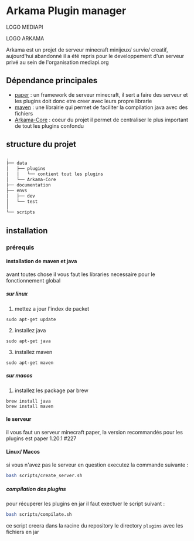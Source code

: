 # Arkama Plugin manager
LOGO MEDIAPI

LOGO ARKAMA


Arkama est un projet de serveur minecraft minijeux/ survie/ creatif, aujourd'hui abandonné il a été repris pour le developpement d'un serveur privé au sein de l'organisation mediapi.org

## Dépendance principales 
- [paper](https://papermc.io) : un framework de serveur minecraft, il sert a faire des serveur et les plugins doit donc etre creer avec leurs propre librarie
- [maven](https://maven.apache.org/) : une librairie qui permet de faciliter la compilation java avec des fichiers
- [Arkama-Core](oui) : coeur du projet il permet de centraliser le plus important de tout les plugins confondu

## structure du projet

```markdown
.
├── data
│   ├── plugins
│   │   └── contient tout les plugins
│   └── Arkama-Core
├── documentation
├── envs
│   ├── dev
│   └── test
│
└── scripts

```


## installation 

### prérequis

#### installation de maven et java
avant toutes chose il vous faut les libraries necessaire pour le fonctionnement global
##### sur linux
1. mettez a jour l'index de packet 
```shell
sudo apt-get update
```

2. installez java
```shell
sudo apt-get java
```
3. installez maven
```shell
sudo apt-get maven
```

##### sur macos
1. installez les package par brew
```shell
brew install java
brew install maven
```
#### le serveur
il vous faut un serveur minecraft paper, la version recommandés pour les plugins est paper 1.20.1 #227

#### Linux/ Macos 
si vous n'avez pas le serveur en question executez la commande suivante :
```bash
bash scripts/create_server.sh
```

##### compilation des plugins
pour récuperer les plugins en jar il faut exectuer le script suivant :
```bash
bash scripts/compilate.sh
```
ce script creera dans la racine du repository le directory ``plugins`` avec les fichiers en jar



